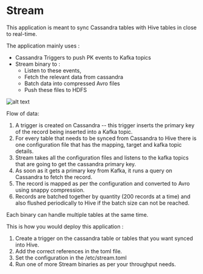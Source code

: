 # Stream

This application is meant to sync Cassandra tables with Hive tables in close to real-time.

The application mainly uses : 
- Cassandra Triggers to push PK events to Kafka topics
- Stream binary to :
    - Listen to these events, 
    - Fetch the relevant data from cassandra
    - Batch data into compressed Avro files
    - Push these files to HDFS 

![alt text](https://raw.githubusercontent.com/dminGod/Stream/PushHDFS/z_dev_reference/references/stream.jpg "Architecture Overview")

    
Flow of data:
1) A trigger is created on Cassandra -- this trigger inserts the primary key of the record being inserted into a Kafka topic.
2) For every table that needs to be synced from Cassandra to Hive there is one configuration file that has the mapping, target and
kafka topic details.
3) Stream takes all the configuration files and listens to the kafka topics that are going to get the cassandra primary key.
4) As soon as it gets a primary key from Kafka, it runs a query on Cassandra to fetch the record.
5) The record is mapped as per the configuration and converted to Avro using snappy compression.
6) Records are batched together by quantity (200 records at a time) and also flushed periodically to Hive if the batch size can not be reached.

Each binary can handle multiple tables at the same time.



This is how you would deploy this application :

1) Create a trigger on the cassandra table or tables that you want synced into Hive.
2) Add the correct references in the toml file.
3) Set the configuration in the /etc/stream.toml
4) Run one of more Stream binaries as per your throughput needs.

  
